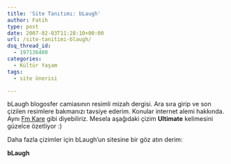```yaml
---
title: 'Site Tanıtımı: bLaugh'
author: Fatih
type: post
date: 2007-02-03T11:28:10+00:00
url: /site-tanitimi-blaugh/
dsq_thread_id:
  - 197136480
categories:
  - Kültür Yaşam
tags:
  - site önerisi

---
```

bLaugh blogosfer camiasının resimli mizah dergisi. Ara sıra girip ve son çizilen resimlere bakmanızı tavsiye ederim. Konular internet alemi hakkında. Aynı <a href="http://kare.fazlamesai.net/" title="Fazlamesai Kare" target="_blank">Fm Kare</a> gibi diyebiliriz. Mesela aşağıdaki çizim **Ultimate** kelimesini güzelce özetliyor :)

<center>
</center>

<center>
</center>

<center>
</center>Daha fazla çizimler için bLaugh&#8217;un sitesine bir göz atın derim:

 **bLaugh**